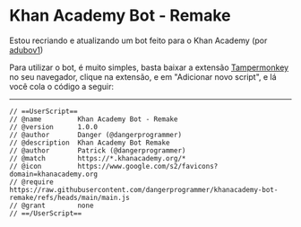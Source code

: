 <h1>Khan Academy Bot - Remake</h1>
<p>Estou recriando e atualizando um bot feito para o Khan Academy (por <a href="https://github.com/adubov1">adubov1</a>)</p>
<p>Para utilizar o bot, é muito simples, basta baixar a extensão <a href="https://www.tampermonkey.net/">Tampermonkey</a> no seu navegador, clique na extensão, e em "Adicionar novo script", e lá você cola o código a seguir:</p>
<hr>
<pre>
<code>// ==UserScript==
// @name         Khan Academy Bot - Remake
// @version      1.0.0
// @author       Danger (@dangerprogrammer)
// @description  Khan Academy Bot Remake
// @author       Patrick (@dangerprogrammer)
// @match        https://*.khanacademy.org/*
// @icon         https://www.google.com/s2/favicons?domain=khanacademy.org
// @require      https://raw.githubusercontent.com/dangerprogrammer/khanacademy-bot-remake/refs/heads/main/main.js
// @grant        none
// ==/UserScript==</code></pre>